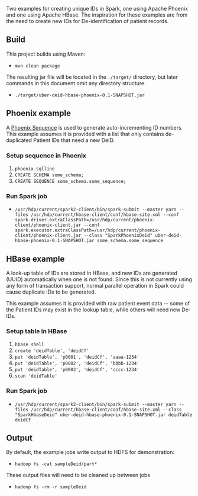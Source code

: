 Two examples for creating unique IDs in Spark, one using Apache Phoenix and one using Apache HBase.  The inspiration for these examples are from the need to create new IDs for De-identification of patient records.

## Build
This project builds using Maven:
- `mvn clean package`

The resulting jar file will be located in the `./target/` directory, but later commands in this document omit any directory structure.
- `./target/uber-deid-hbase-phoenix-0.1-SNAPSHOT.jar`

## Phoenix example
A [Phoenix Sequence](https://phoenix.apache.org/sequences.html) is used to generate auto-incrementing ID numbers.  This example assumes it is provided with a list that only contains de-duplicated Patient IDs that need a new DeID.

### Setup sequence in Phoenix
1. `phoenix-sqlline`
1. `CREATE SCHEMA some_schema;`
1. `CREATE SEQUENCE some_schema.some_sequence;`

### Run Spark job
- `/usr/hdp/current/spark2-client/bin/spark-submit --master yarn --files /usr/hdp/current/hbase-client/conf/hbase-site.xml --conf spark.driver.extraClassPath=/usr/hdp/current/phoenix-client/phoenix-client.jar --conf spark.executor.extraClassPath=/usr/hdp/current/phoenix-client/phoenix-client.jar --class "SparkPhoenixDeid" uber-deid-hbase-phoenix-0.1-SNAPSHOT.jar some_schema.some_sequence`

## HBase example
A look-up table of IDs are stored in HBase, and new IDs are generated (UUID) automatically when one is not found. Since this is not currently using any form of transaction support, normal parallel operation in Spark could cause duplicate IDs to be generated.

This example assumes it is provided with raw patient event data -- some of the Patient IDs may exist in the lookup table, while others will need new De-IDs.

### Setup table in HBase
1. `hbase shell`
1. `create 'deidTable', 'deidCf'`
1. `put 'deidTable', 'p0001', 'deidCf', 'aaaa-1234'`
1. `put 'deidTable', 'p0002', 'deidCf', 'bbbb-1234'`
1. `put 'deidTable', 'p0003', 'deidCf', 'cccc-1234'`
1. `scan 'deidTable'`

### Run Spark job
- `/usr/hdp/current/spark2-client/bin/spark-submit --master yarn --files /usr/hdp/current/hbase-client/conf/hbase-site.xml --class "SparkHbaseDeid" uber-deid-hbase-phoenix-0.1-SNAPSHOT.jar deidTable deidCf`

## Output
By default, the example jobs write output to HDFS for demonstration:
- `hadoop fs -cat sampleDeid/part*`

These output files will need to be cleaned up between jobs
- `hadoop fs -rm -r sampleDeid
`
